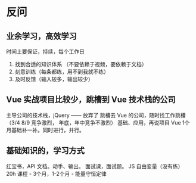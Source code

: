 # 反问

## 业余学习，高效学习
时间上要保证，持续，每个工作日
1. 找到合适的知识体系 （不要依赖于视频，要依赖于文档） 
2. 刻意训练（每条都练，用不到我就不练）
3. 及时反馈（输入较多，输出较少）

## Vue 实战项目比较少，跳槽到 Vue 技术栈的公司
主导公司的技术栈，jQuery  —— 放弃了
跳槽去 Vue 的公司，随时找工作跳槽 （3/4  8/9 竞争激烈， 年底，年中竞争不激烈）
基础、应用，再说项目 Vue
1个月基础补一补。同时进行，并行。

##  基础知识的，学习方式
红宝书，API 文档。动手、输出。
面试课，面试题。
JS 自由变量（没有练）
20h 课程 -  3个月，1-2个月 - 能量守恒定律
